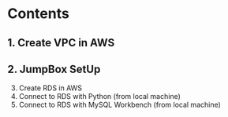# Contents
## 1. Create VPC in AWS
## 2. JumpBox SetUp
3. Create RDS in AWS
4. Connect to RDS with Python (from local machine)
5. Connect to RDS with MySQL Workbench (from local machine)
